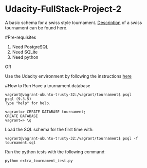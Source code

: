 # Udacity-FullStack-Project-2
A basic schema for a swiss style tournament.
[Description](https://en.wikipedia.org/wiki/Swiss-system_tournament) of a swiss tournament can be found here.

#Pre-requisites
1. Need PostgreSQL
2. Need SQLite 
3. Need python

OR

Use the Udacity environment by following the instructions [here](https://www.udacity.com/wiki/ud197/install-vagrant)

#How to Run
Have a tournament database 


    vagrant@vagrant-ubuntu-trusty-32:/vagrant/tournament$ psql
    psql (9.3.5)
    Type "help" for help.
    
    vagrant=> CREATE DATABASE tournament;
    CREATE DATABASE
    vagrant=> \q

Load the SQL schema for the first time with:
    
    vagrant@vagrant-ubuntu-trusty-32:/vagrant/tournament$ psql -f tournament.sql

Run the python tests with the following command:

    python extra_tournament_test.py

